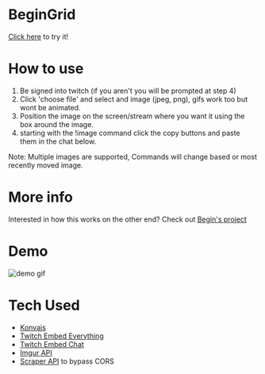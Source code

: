 # BeginGrid
[Click here](https://begingrid.xyz) to try it!

# How to use
1. Be signed into twitch (if you aren't you will be prompted at step 4)
2. Click 'choose file' and select and image (jpeg, png), gifs work too but wont be animated.
3. Position the image on the screen/stream where you want it using the box around the image.
4. starting with the !image command click the copy buttons and paste them in the chat below.

Note: Multiple images are supported, Commands will change based or most recently moved image.

# More info
Interested in how this works on the other end? Check out [Begin's project](https://gitlab.com/beginbot/beginsounds)

# Demo
![demo gif](demos/beginGridDemo2.gif)

# Tech Used
* [Konvajs](https://konvajs.org/)
* [Twitch Embed Everything](https://dev.twitch.tv/docs/embed/everything)
* [Twitch Embed Chat](https://dev.twitch.tv/docs/embed/chat)
* [Imgur API](https://api.imgur.com/)
* [Scraper API](https://www.scraperapi.com) to bypass CORS


